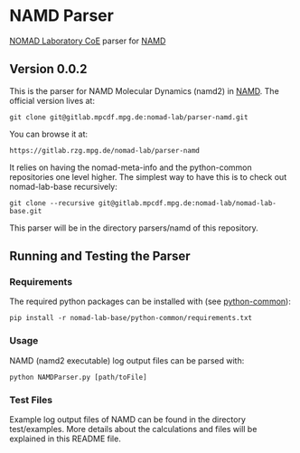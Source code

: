# NAMD Parser
[NOMAD Laboratory CoE](http://nomad-coe.eu) parser for [NAMD](http://www.ks.uiuc.edu/Research/namd/)
## Version 0.0.2

This is the parser for NAMD Molecular Dynamics (namd2) in [NAMD](http://www.ks.uiuc.edu/Research/namd/).
The official version lives at:

    git clone git@gitlab.mpcdf.mpg.de:nomad-lab/parser-namd.git

You can browse it at:

    https://gitlab.rzg.mpg.de/nomad-lab/parser-namd

It relies on having the nomad-meta-info and the python-common repositories one level higher.
The simplest way to have this is to check out nomad-lab-base recursively:

    git clone --recursive git@gitlab.mpcdf.mpg.de:nomad-lab/nomad-lab-base.git

This parser will be in the directory parsers/namd of this repository.

## Running and Testing the Parser
### Requirements
The required python packages can be installed with (see [python-common](https://gitlab.rzg.mpg.de/nomad-lab/python-common)):

    pip install -r nomad-lab-base/python-common/requirements.txt

### Usage
NAMD (namd2 executable) log output files can be parsed with:

    python NAMDParser.py [path/toFile]

### Test Files
Example log output files of NAMD can be found in the directory test/examples.
More details about the calculations and files will be explained in this README file.

